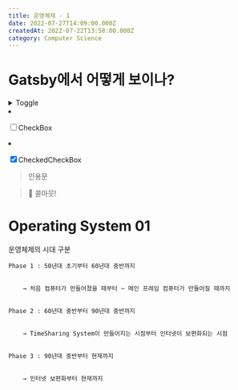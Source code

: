 ```yaml
---
title: 운영체제 - 1
date: 2022-07-27T14:09:00.000Z
createdAt: 2022-07-22T13:58:00.000Z
category: Computer Science
---
```


# Gatsby에서 어떻게 보이나?


<details>
  <summary>Toggle</summary>

- [ ] Inside Toggle (Checkbox)


  </details>

- [ ] CheckBox
- [x] CheckedCheckBox

> 인용문


> 🎇 콜아웃!


# Operating System 01


운영체제의 시대 구분


	Phase 1 : 50년대 초기부터 60년대 중반까지


		→ 처음 컴퓨터가 만들어졌을 때부터 ~ 메인 프레임 컴퓨터가 만들어질 때까지


	Phase 2 : 60년대 중반부터 90년대 중반까지


		→ TimeSharing System이 만들어지는 시점부터 인터넷이 보편화되는 시점


	Phase 3 : 90년대 중반부터 현재까지


		→ 인터넷 보편화부터 현재까지

